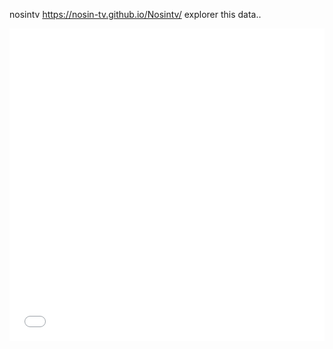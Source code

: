 nosintv
https://nosin-tv.github.io/Nosintv/
explorer this data..
<iframe src="//stream.crichd.vip/update/willowcricket.php" width="100%" height="500px" marginheight="0" marginwidth="0" scrolling="no" frameborder="0" allowfullscreen  allow="encrypted-media"></iframe>

